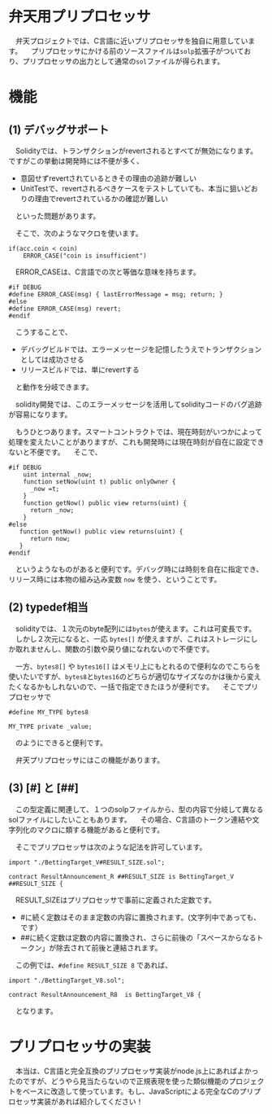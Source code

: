 # 弁天用プリプロセッサ

　弁天プロジェクトでは、C言語に近いプリプロセッサを独自に用意しています。
　プリプロセッサにかける前のソースファイルは`solp`拡張子がついており、プリプロセッサの出力として通常の`sol`ファイルが得られます。

# 機能

## (1) デバッグサポート

　Solidityでは、トランザクションがrevertされるとすべてが無効になります。ですがこの挙動は開発時には不便が多く、

 * 意図せずrevertされているときその理由の追跡が難しい
 * UnitTestで、revertされるべきケースをテストしていても、本当に狙いどおりの理由でrevertされているかの確認が難しい

　といった問題があります。

　そこで、次のようなマクロを使います。

    if(acc.coin < coin)
        ERROR_CASE("coin is insufficient")

　ERROR_CASEは、C言語での次と等価な意味を持ちます。

    #if DEBUG
    #define ERROR_CASE(msg) { lastErrorMessage = msg; return; }
    #else
    #define ERROR_CASE(msg) revert;
    #endif

　こうすることで、

 * デバッグビルドでは、エラーメッセージを記憶したうえでトランザクションとしては成功させる
 * リリースビルドでは、単にrevertする

　と動作を分岐できます。

　solidity開発では、このエラーメッセージを活用してsolidityコードのバグ追跡が容易になります。

　もうひとつあります。スマートコントラクトでは、現在時刻がいつかによって処理を変えたいことがありますが、これも開発時には現在時刻が自在に設定できないと不便です。
　そこで、

    #if DEBUG
        uint internal _now;
        function setNow(uint t) public onlyOwner {
          _now =t;
        }
        function getNow() public view returns(uint) {
          return _now;
        }
    #else
       function getNow() public view returns(uint) {
          return now;
       }
    #endif

　というようなものがあると便利です。デバッグ時には時刻を自在に指定でき、リリース時には本物の組み込み変数 `now` を使う、ということです。


## (2) typedef相当

　solidityでは、１次元のbyte配列には`bytes`が使えます。これは可変長です。
　しかし２次元になると、一応 `bytes[]` が使えますが、これはストレージにしか取れませんし、関数の引数や戻り値になれないので不便です。

　一方、`bytes8[]` や `bytes16[]` はメモリ上にもとれるので便利なのでこちらを使いたいですが、`bytes8`と`bytes16`のどちらが適切なサイズなのかは後から変えたくなるかもしれないので、一括で指定できたほうが便利です。
　そこでプリプロセッサで

    #define MY_TYPE bytes8

    MY_TYPE private _value;

　のようにできると便利です。

　弁天プリプロセッサにはこの機能があります。

## (3)  [#] と [##]

　この型定義に関連して、１つのsolpファイルから、型の内容で分岐して異なるsolファイルにしたいこともあります。
　その場合、C言語のトークン連結や文字列化のマクロに類する機能があると便利です。

　そこでプリプロセッサは次のような記法を許可しています。

    import "./BettingTarget_V#RESULT_SIZE.sol";

    contract ResultAnnouncement_R ##RESULT_SIZE	is BettingTarget_V ##RESULT_SIZE {

　RESULT_SIZEはプリプロセッサで事前に定義された定数です。

 * #に続く定数はそのまま定数の内容に置換されます。(文字列中であっても、です）
 * ##に続く定数は定数の内容に置換され、さらに前後の「スペースからなるトークン」が除去されて前後と連結されます。

　この例では、`#define RESULT_SIZE 8` であれば、

    import "./BettingTarget_V8.sol";

    contract ResultAnnouncement_R8	is BettingTarget_V8 {

　となります。

# プリプロセッサの実装

　本当は、C言語と完全互換のプリプロセッサ実装がnode.js上にあればよかったのですが、どうやら見当たらないので正規表現を使った類似機能のプロジェクトをベースに改造して使っています。もし、JavaScriptによる完全なCのプリプロセッサ実装があれば紹介してください！

